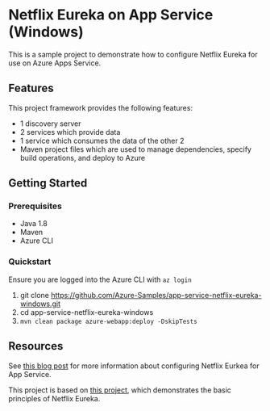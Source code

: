 # Netflix Eureka on App Service (Windows)

This is a sample project to demonstrate how to configure Netflix Eureka for use on Azure Apps Service.

## Features

This project framework provides the following features:

* 1 discovery server
* 2 services which provide data
* 1 service which consumes the data of the other 2
* Maven project files which are used to manage dependencies, specify build operations, and deploy to Azure

## Getting Started

### Prerequisites

* Java 1.8
* Maven
* Azure CLI

### Quickstart

Ensure you are logged into the Azure CLI with `az login`

1. git clone <https://github.com/Azure-Samples/app-service-netflix-eureka-windows.git>
2. cd app-service-netflix-eureka-windows
3. `mvn clean package azure-webapp:deploy -DskipTests`

## Resources

See [this blog post](https://azure.github.io/AppService/2020/08/04/Netflix-Eureka-On-Apps-Service-Windows.html) for more information about configuring Netflix Eurkea for App Service.

This project is based on [this project](https://github.com/koushikkothagal/spring-boot-microservices-workshop), which demonstrates the basic principles of Netflix Eureka.
